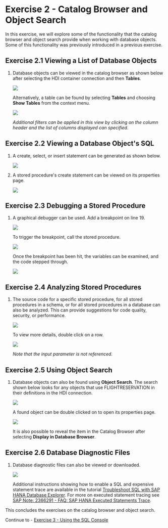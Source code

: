 # Exercise 2 - Catalog Browser and Object Search

In this exercise, we will explore some of the functionality that the catalog browser and object search provide when working with database objects.  Some of this functionality was previously introduced in a previous exercise.

## Exercise 2.1 Viewing a List of Database Objects

1. Database objects can be viewed in the catalog browser as shown below after selecting the HDI container connection and then **Tables**.

    ![](images/tables.png)

    Alternatively, a table can be found by selecting **Tables** and choosing **Show Tables** from the context menu.
    
    ![](images/TablesInCatalogBrowser.png)

    *Additional filters can be applied in this view by clicking on the column header and the list of columns displayed can specified.*

## Exercise 2.2 Viewing a Database Object's SQL

1. A create, select, or insert statement can be generated as shown below.

    ![](images/GenerateInsert.png)

2. A stored procedure's create statement can be viewed on its properties page.

    ![](images/StoredProcedureSource.png)

## Exercise 2.3 Debugging a Stored Procedure

1. A graphical debugger can be used.  Add a breakpoint on line 19.

    ![](images/OpenForDebugging.png)
  
    To trigger the breakpoint, call the stored procedure.

    ![](images/CallStoredProcedure.png)

    Once the breakpoint has been hit, the variables can be examined, and the code stepped through.

    ![](images/Debugging.png)

## Exercise 2.4 Analyzing Stored Procedures

1. The source code for a specific stored procedure, for all stored procedures in a schema, or for all stored procedures in a database can also be analyzed.  This can provide suggestions for code quality, security, or performance.

    ![](images/AnalyzeSQLScriptCode.png)

    To view more details, double click on a row.

    ![](images/AnalyzeSQLScriptCode2.png)
    
    *Note that the input parameter is not referenced.*

## Exercise 2.5 Using Object Search

1. Database objects can also be found using **Object Search**.  The search shown below looks for any objects that use FLIGHTRESERVATION in their definitions in the HDI connection. 

    ![](images/ObjectSearch.png)

    A found object can be double clicked on to open its properties page.

    ![](images/OpenInDatabaseBrowser.png)
    
    It is also possible to reveal the item in the Catalog Browser after selecting **Display in Database Browser**.

## Exercise 2.6 Database Diagnostic Files

1. Database diagnostic files can also be viewed or downloaded. 

    ![](images/DiagnosticFiles.png)

    Additional instructions showing how to enable a SQL and expensive statement trace are available in the tutorial [Troubleshoot SQL with SAP HANA Database Explorer](https://developers.sap.com/tutorials/hana-dbx-troubleshooting.html).  For more on executed statement tracing see [SAP Note: 2366291 - FAQ: SAP HANA Executed Statements Trace](https://launchpad.support.sap.com/#/notes/2366291).

This concludes the exercises on the catalog browser and object search.

Continue to - [Exercise 3 - Using the SQL Console](../ex3/README.md)